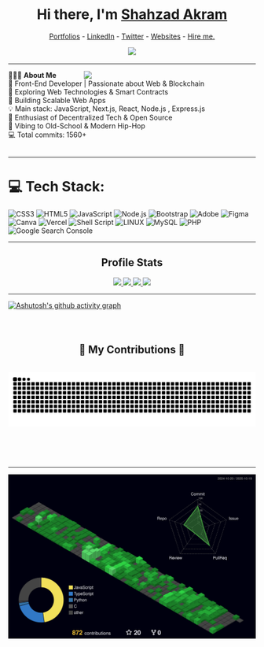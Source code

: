 <h1 align="center"> Hi there, I'm <a href="https://www.linkedin.com/in/shahzad-akram-250a2b25b/">Shahzad Akram</a> </h1>

<!--- Adding Header Elements -->
<p align="center">
  <a href="#">Portfolios</a> -
  <a href="https://www.linkedin.com/in/shahzad-akram-250a2b25b/">LinkedIn</a> - 
  <a href="#">Twitter</a> -
  <a href="#">Websites</a> -
<!--   <a href="https://crowdsource.google.com/about/blog/community-spotlight-friendship/">Google Featured</a> - -->
  <a href="https://www.upwork.com/freelancers/~01b0f6dea9423c63e7">Hire me.</a> 
</p>
<div align="center">
  <img src="https://profile-counter.glitch.me/shahzadakram786/count.svg?"  />
</div>
 

-----------------------------------------------------------
👨🏻‍💻 **About Me**<img src="https://i.gifer.com/3769.gif" min-width="300px" max-width="300px" width="350px" align="right"> </br>
🚀 Front-End Developer | Passionate about Web & Blockchain </br>
🔎 Exploring Web Technologies & Smart Contracts </br>
🔭 Building Scalable Web Apps </br>
💡 Main stack: JavaScript, Next.js, React, Node.js , Express.js </br>
🚩 Enthusiast of Decentralized Tech & Open Source </br>
🎵 Vibing to Old-School & Modern Hip-Hop </br>
💻 Total commits: 1560+  </br> </br>
<!--- Adding Tech Stack open Section -->

-----------------------------------------------------------

# 💻 Tech Stack:


![CSS3](https://img.shields.io/badge/css3-%231572B6.svg?style=for-the-badge&logo=css3&logoColor=white) 
![HTML5](https://img.shields.io/badge/html5-%23E34F26.svg?style=for-the-badge&logo=html5&logoColor=white) 
![JavaScript](https://img.shields.io/badge/javascript-%23323330.svg?style=for-the-badge&logo=javascript&logoColor=%23F7DF1E) 
![Node.js](https://img.shields.io/badge/Node.js-339933?style=for-the-badge&logo=nodedotjs&logoColor=white) 
![Bootstrap](https://img.shields.io/badge/bootstrap-%23563D7C.svg?style=for-the-badge&logo=bootstrap&logoColor=white) 
![Adobe](https://img.shields.io/badge/adobe-%23FF0000.svg?style=for-the-badge&logo=adobe&logoColor=white) 
![Figma](https://img.shields.io/badge/figma-%23F24E1E.svg?style=for-the-badge&logo=figma&logoColor=white) 
![Canva](https://img.shields.io/badge/Canva-%2300C4CC.svg?style=for-the-badge&logo=Canva&logoColor=white) 
![Vercel](https://img.shields.io/badge/vercel-%23000000.svg?style=for-the-badge&logo=vercel&logoColor=white) 
![Shell Script](https://img.shields.io/badge/shell_script-%23121011.svg?style=for-the-badge&logo=gnu-bash&logoColor=white) 
![LINUX](https://img.shields.io/badge/Linux-FCC624?style=for-the-badge&logo=linux&logoColor=black) 
![MySQL](https://img.shields.io/badge/mysql-%2300f.svg?style=for-the-badge&logo=mysql&logoColor=white) 
![PHP](https://img.shields.io/badge/php-%23777BB4.svg?style=for-the-badge&logo=php&logoColor=white)
![Google Search Console](https://img.shields.io/badge/Google_Search_Console-%23FF6F00.svg?style=for-the-badge&logo=google&logoColor=white)



-----------------------------------------------------------


<h2 align="center">Profile Stats</h2>


<div align="center">
  <a href="https://github.com/shahzadakram786" >
   <img height="155em" src="http://github-profile-summary-cards.vercel.app/api/cards/profile-details?username=shahzadakram786&theme=algolia"/>
   <img height="155em" src="http://github-profile-summary-cards.vercel.app/api/cards/most-commit-language?username=shahzadakram786&theme=algolia" />
   <img height="191em" src="https://github-readme-stats.vercel.app/api?username=shahzadakram786&hide_border=true&show=reviews,prs_merged,prs_merged_percentage&theme=algolia" />
   <img height="191em" src="https://github-readme-streak-stats.herokuapp.com/?user=shahzadakram786&theme=algolia&hide_border=true&stroke=0000" />
</a>

<div style='display: flex; align-items:center; gap: "10px";' align='center' >
<!--   <img src="https://leetcard.jacoblin.cool/shahzadakram?&theme=dark&" height="180" width="400" /> -->
</div>

</div>

<!--Line-->
<!-- <img src="https://user-images.githubusercontent.com/74038190/212284100-561aa473-3905-4a80-b561-0d28506553ee.gif" width="900"> -->


-----------------------------------------------------------



[![Ashutosh's github activity graph](https://github-readme-activity-graph.vercel.app/graph?username=shahzadakram786&bg_color=050f2c&color=2df598&line=00939b&point=e3e9f2&area=true&hide_border=true)](https://github.com/ashutosh00710/github-readme-activity-graph)


###

<br clear="both">

<div align="center">
  <h2>🐍 My Contributions 🐍</h2>
  <br>
  <img alt="snake eating my contributions" src="https://raw.githubusercontent.com/shahzadakram786/shahzadakram786/output/github-contribution-grid-snake.svg" />
  
  <br/><br/><br/>
</div>

<hr/>
<div align="center">
  <img src="https://github.com/shahzadakram786/shahzadakram786/blob/main/profile-3d-contrib/profile-night-green.svg"/>
</div>

